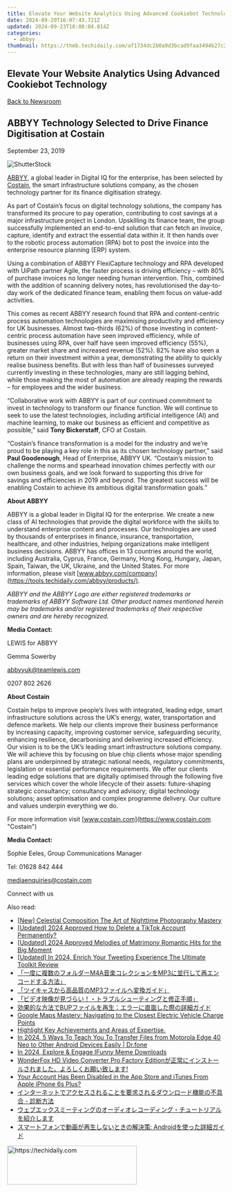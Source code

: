 ```yaml
---
title: Elevate Your Website Analytics Using Advanced Cookiebot Technology
date: 2024-09-20T16:07:43.721Z
updated: 2024-09-23T18:08:04.814Z
categories:
  - abbyy
thumbnail: https://thmb.techidaily.com/af1734dc2b0a9d3bcad9faa3494b27c219c63253c502adbe4dde73c3482b6b83.jpg
---
```


## Elevate Your Website Analytics Using Advanced Cookiebot Technology

[Back to Newsroom](https://tools.techidaily.com/abbyy/products/)

## ABBYY Technology Selected to Drive Finance Digitisation at Costain

September 23, 2019

![ShutterStock](https://content.abbyy.com/-/media/project/abbyy/abbyy/branchtemplates/shutterstock_1272462163_1296-x-729.jpg?h=729&iar=0&w=1296)

  
[ABBYY](https://tools.techidaily.com/abbyy/products/), a global leader in Digital IQ for the enterprise, has been selected by [Costain](https://www.costain.com "Costain"), the smart infrastructure solutions company, as the chosen technology partner for its finance digitisation strategy.

As part of Costain’s focus on digital technology solutions, the company has transformed its procure to pay operation, contributing to cost savings at a major infrastructure project in London. Upskilling its finance team, the group successfully implemented an end-to-end solution that can fetch an invoice, capture, identify and extract the essential data within it. It then hands over to the robotic process automation (RPA) bot to post the invoice into the enterprise resource planning (ERP) system.

Using a combination of ABBYY FlexiCapture technology and RPA developed with UiPath partner Agile, the faster process is driving efficiency – with 80% of purchase invoices no longer needing human intervention. This, combined with the addition of scanning delivery notes, has revolutionised the day-to-day work of the dedicated finance team, enabling them focus on value-add activities.

This comes as recent ABBYY research found that RPA and content-centric process automation technologies are maximising productivity and efficiency for UK businesses. Almost two-thirds (62%) of those investing in content-centric process automation have seen improved efficiency, while of businesses using RPA, over half have seen improved efficiency (55%), greater market share and increased revenue (52%). 82% have also seen a return on their investment within a year, demonstrating the ability to quickly realise business benefits. But with less than half of businesses surveyed currently investing in these technologies, many are still lagging behind, while those making the most of automation are already reaping the rewards – for employees and the wider business.

“Collaborative work with ABBYY is part of our continued commitment to invest in technology to transform our finance function. We will continue to seek to use the latest technologies, including artificial intelligence (AI) and machine learning, to make our business as efficient and competitive as possible,” said **Tony Bickerstaff**, CFO at Costain.

“Costain’s finance transformation is a model for the industry and we’re proud to be playing a key role in this as its chosen technology partner,” said **Paul Goodenough**, Head of Enterprise, ABBYY UK. “Costain’s mission to challenge the norms and spearhead innovation chimes perfectly with our own business goals, and we look forward to supporting this drive for savings and efficiencies in 2019 and beyond. The greatest success will be enabling Costain to achieve its ambitious digital transformation goals.”

  
**About ABBYY**

ABBYY is a global leader in Digital IQ for the enterprise. We create a new class of AI technologies that provide the digital workforce with the skills to understand enterprise content and processes. Our technologies are used by thousands of enterprises in finance, insurance, transportation, healthcare, and other industries, helping organizations make intelligent business decisions. ABBYY has offices in 13 countries around the world, including Australia, Cyprus, France, Germany, Hong Kong, Hungary, Japan, Spain, Taiwan, the UK, Ukraine, and the United States. For more information, please visit [www.abbyy.com/company](https://tools.techidaily.com/abbyy/products/).

_ABBYY and the ABBYY Logo are either registered trademarks or trademarks of ABBYY Software Ltd. Other product names mentioned herein may be trademarks and/or registered trademarks of their respective owners and are hereby recognized._

**Media Contact:**

LEWIS for ABBYY

Gemma Sowerby

[abbyyuk@teamlewis.com](https://tools.techidaily.com/abbyy/products/)

0207 802 2626

  
**About Costain**

Costain helps to improve people’s lives with integrated, leading edge, smart infrastructure solutions across the UK’s energy, water, transportation and defence markets. We help our clients improve their business performance by increasing capacity, improving customer service, safeguarding security, enhancing resilience, decarbonising and delivering increased efficiency. Our vision is to be the UK’s leading smart infrastructure solutions company. We will achieve this by focusing on blue chip clients whose major spending plans are underpinned by strategic national needs, regulatory commitments, legislation or essential performance requirements. We offer our clients leading edge solutions that are digitally optimised through the following five services which cover the whole lifecycle of their assets: future-shaping strategic consultancy; consultancy and advisory; digital technology solutions; asset optimisation and complex programme delivery. Our culture and values underpin everything we do.

For more information visit [www.costain.com](https://www.costain.com "Costain")

**Media Contact:**

Sophie Eeles, Group Communications Manager

Tel: 01628 842 444

[mediaenquiries@costain.com](https://tools.techidaily.com/abbyy/products/)

Connect with us

<ins class="adsbygoogle"
     style="display:block"
     data-ad-format="autorelaxed"
     data-ad-client="ca-pub-7571918770474297"
     data-ad-slot="1223367746"></ins>

<ins class="adsbygoogle"
     style="display:block"
     data-ad-client="ca-pub-7571918770474297"
     data-ad-slot="8358498916"
     data-ad-format="auto"
     data-full-width-responsive="true"></ins>

<span class="atpl-alsoreadstyle">Also read:</span>
<div><ul>
<li><a href="https://screen-capture.techidaily.com/new-celestial-composition-the-art-of-nighttime-photography-mastery/"><u>[New] Celestial Composition The Art of Nighttime Photography Mastery</u></a></li>
<li><a href="https://tiktok-video-files.techidaily.com/updated-2024-approved-how-to-delete-a-tiktok-account-permanently/"><u>[Updated] 2024 Approved How to Delete a TikTok Account Permanently?</u></a></li>
<li><a href="https://fox-friendly.techidaily.com/updated-2024-approved-melodies-of-matrimony-romantic-hits-for-the-big-moment/"><u>[Updated] 2024 Approved Melodies of Matrimony Romantic Hits for the Big Moment</u></a></li>
<li><a href="https://twitter-videos.techidaily.com/updated-in-2024-enrich-your-tweeting-experience-the-ultimate-toolkit-review/"><u>[Updated] In 2024, Enrich Your Tweeting Experience The Ultimate Toolkit Review</u></a></li>
<li><a href="https://discover-advanced.techidaily.com/1726028181396-m4amp3/"><u>「一度に複数のフォルダーM4A音楽コレクションをMP3に並行して再エンコードする方法」</u></a></li>
<li><a href="https://discover-advanced.techidaily.com/1726027179271-mp3/"><u>「ツイキャスから高品質のMP3ファイルへ変換ガイド」</u></a></li>
<li><a href="https://discover-advanced.techidaily.com/44cm44ot44oh44kq5pig5yop44gm6kal44gl44kj44ge77yb44o744oi44op44ow44or44k344ol44o844og44kj44oz44kw44go5lplusu5q2j5oml6acg44cn/"><u>「ビデオ映像が見づらい！・トラブルシューティングと修正手順」</u></a></li>
<li><a href="https://discover-advanced.techidaily.com/1726030048568-bup/"><u>効果的な方法でBUPファイルを再生：エラーに直面した際の詳細ガイド</u></a></li>
<li><a href="https://techno-recovery.techidaily.com/google-maps-mastery-navigating-to-the-closest-electric-vehicle-charge-points/"><u>Google Maps Mastery: Navigating to the Closest Electric Vehicle Charge Points</u></a></li>
<li><a href="https://win-amazing.techidaily.com/1722968854955-highlight-key-achievements-and-areas-of-expertise/"><u>Highlight Key Achievements and Areas of Expertise.</u></a></li>
<li><a href="https://android-transfer.techidaily.com/in-2024-5-ways-to-teach-you-to-transfer-files-from-motorola-edge-40-neo-to-other-android-devices-easily-drfone-by-drfone-transfer-from-android-transfer-from-android/"><u>In 2024, 5 Ways To Teach You To Transfer Files from Motorola Edge 40 Neo to Other Android Devices Easily | Dr.fone</u></a></li>
<li><a href="https://some-techniques.techidaily.com/in-2024-explore-and-engage-ifunny-meme-downloads/"><u>In 2024, Explore & Engage IFunny Meme Downloads</u></a></li>
<li><a href="https://discover-advanced.techidaily.com/wonderfox-hd-video-converter-pro-factory-edition/"><u>WonderFox HD Video Converter Pro Factory Editionが正常にインストールされました。よろしくお願い致します!</u></a></li>
<li><a href="https://apple-account.techidaily.com/your-account-has-been-disabled-in-the-app-store-and-itunes-from-apple-iphone-6s-plus-by-drfone-ios/"><u>Your Account Has Been Disabled in the App Store and iTunes From Apple iPhone 6s Plus?</u></a></li>
<li><a href="https://discover-advanced.techidaily.com/44kk44oz44k44o844on44od44oi44gn44ki44kv44k744k544gv44km44kl44gt44go44ks6kab5rgc44gv44km44kl44oa44km44oz44ot44o844oj5qmf6io944gu5lin5yw35zciic0g6ki65pat5pa5580/"><u>インターネットでアクセスされることを要求されるダウンロード機能の不具合 - 診断方法</u></a></li>
<li><a href="https://discover-advanced.techidaily.com/44km44kn44ow44ko44od44kv44k544of44o844og44kj44oz44kw44gu44kq44o844oh44kj44kq44os44kz44o844oh44kj44oz44kw44o744ob44ol44o844oi44oq44ki44or44ks57s55lul44gx44gp89/"><u>ウェブエックスミーティングのオーディオレコーディング・チュートリアルを紹介します</u></a></li>
<li><a href="https://discover-advanced.techidaily.com/1726029041642-android/"><u>スマートフォンで動画が再生しないときの解決策: Androidを使った詳細ガイド</u></a></li>
</ul></div>

<!-- affiliate ads begin -->
<a href="https://aligracehair.sjv.io/c/5597632/1886044/19272" target="_top" id="1886044">
  <img src="//a.impactradius-go.com/display-ad/19272-1886044" border="0" alt="https://techidaily.com" width="300" height="90"/>
</a>
<img height="0" width="0" src="https://aligracehair.sjv.io/i/5597632/1886044/19272" style="position:absolute;visibility:hidden;" border="0" />
<!-- affiliate ads end -->

